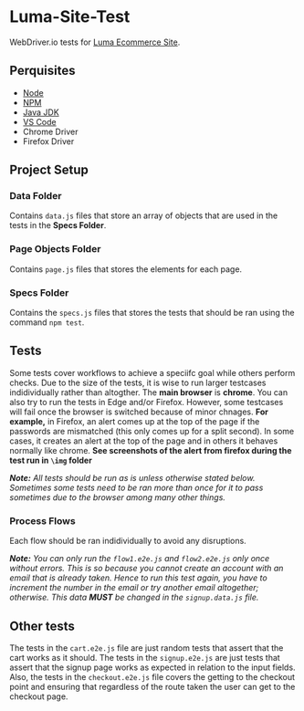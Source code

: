 # Luma-Site-Test
WebDriver.io tests for [Luma Ecommerce Site](https://magento.softwaretestingboard.com/).

## Perquisites
- [Node](https://nodejs.org/en/download/)
- [NPM](https://www.npmjs.com/)
- [Java JDK](https://www.oracle.com/java/technologies/downloads/)
- [VS Code](https://code.visualstudio.com/download)
- Chrome Driver
- Firefox Driver

## Project Setup
### Data Folder
Contains `data.js` files that store an array of objects that are used in the tests in the **Specs Folder**. 

### Page Objects Folder
Contains `page.js` files that stores the elements for each page.

### Specs Folder
Contains the `specs.js` files that stores the tests that should be ran using the command `npm test`.

## Tests
Some tests cover workflows to achieve a speciifc goal while others perform checks. Due to the size of the tests, it is wise to run larger testcases indidividually rather than altogther. The **main browser** is **chrome**. You can also try to run the tests in Edge and/or Firefox. However, some testcases will fail once the browser is switched because of minor chnages. **For example,** in Firefox, an alert comes up at the top of the page if the passwords are mismatched (this only comes up for a split second). In some cases, it creates an alert at the top of the page and in others it behaves normally like chrome. 
**See screenshots of the alert from firefox during the test run in `\img` folder**

***Note:*** *All tests should be run as is unless otherwise stated below. Sometimes some tests need to be ran more than once for it to pass sometimes due to the browser among many other things.*

### Process Flows
Each flow should be ran indidividually to avoid any disruptions.

***Note:*** *You can only run the `flow1.e2e.js` and `flow2.e2e.js` only once without errors. This is so because you cannot create an account with an email that is already taken. Hence to run this test again, you have to increment the number in the email or try another email altogether; otherwise. This data **MUST** be changed in the `signup.data.js` file.*

## Other tests
The tests in the `cart.e2e.js` file are just random tests that assert that the cart works as it should. The tests in the `signup.e2e.js` are just tests that assert that the signup page works as expected in relation to the input fields. Also, the tests in the `checkout.e2e.js` file covers the getting to the checkout point and ensuring that regardless of the route taken the user can get to the checkout page.


